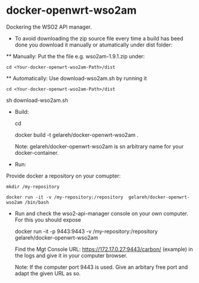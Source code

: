 # docker-openwrt-wso2am
Dockering the WSO2 API manager. 

* To avoid downloading the zip source file every time a build has beed done you download it manually or atumatically        under dist folder:

** Manually: Put the the file e.g. wso2am-1.9.1.zip under:
   
    cd <Your-docker-openwrt-wso2am-Path>/dist
  
** Automatically: Use download-wso2am.sh by running it
   
    cd <Your-docker-openwrt-wso2am-Path>/dist
   
   sh download-wso2am.sh

* Build:

    cd <Your-docker-openwrt-wso2am-Path>
  
  docker build -t gelareh/docker-openwrt-wso2am . 
  
  Note: gelareh/docker-openwrt-wso2am is sn arbitrary name for your docker-container.

* Run:
 
 Provide docker a repository on your comupter:

    mkdir /my-repository
    
    docker run -it -v /my-repository:/repository  gelareh/docker-openwrt-wso2am /bin/bash

* Run and check the wso2-api-manager console on your own computer. For this you should expose 
 
    docker run -it -p 9443:9443 -v /my-repository:/repository   gelareh/docker-openwrt-wso2am

  Find the  Mgt Console URL: https://172.17.0.27:9443/carbon/ (example) in the logs and give it in your computer         browser.

  Note: If the computer port 9443 is used. Give an arbitary free port and adapt the given URL as so.
  
